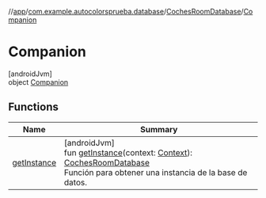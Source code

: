 //[app](../../../../index.md)/[com.example.autocolorsprueba.database](../../index.md)/[CochesRoomDatabase](../index.md)/[Companion](index.md)

# Companion

[androidJvm]\
object [Companion](index.md)

## Functions

| Name | Summary |
|---|---|
| [getInstance](get-instance.md) | [androidJvm]<br>fun [getInstance](get-instance.md)(context: [Context](https://developer.android.com/reference/kotlin/android/content/Context.html)): [CochesRoomDatabase](../index.md)<br>Función para obtener una instancia de la base de datos. |
